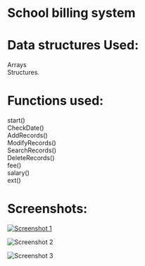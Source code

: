 # School billing system
# Data structures Used:
  Arrays <br /> Structures. <br />
# Functions used:
start() <br />
CheckDate()<br />
AddRecords()<br />
ModifyRecords()<br />
SearchRecords()<br />
DeleteRecords()<br />
fee()<br />
salary()<br />
ext()<br />
# Screenshots:

[
![Screenshot 1](https://user-images.githubusercontent.com/50717968/67703609-b7e57b00-f9d9-11e9-8e81-f319d1853a89.png)
](url)

![Screenshot 2](https://user-images.githubusercontent.com/50717968/67703621-bddb5c00-f9d9-11e9-8449-e4a8da971e55.png)

![Screenshot 3](https://user-images.githubusercontent.com/50717968/67703635-c764c400-f9d9-11e9-9bd5-fb0a14e9e32d.png)
